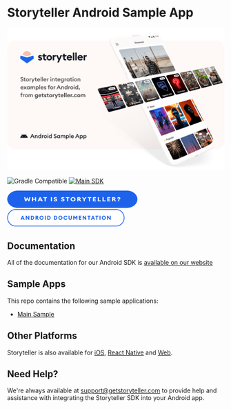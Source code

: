 # Storyteller Android Sample App

<a href="https://getstoryteller.com" target="_blank">
  <img alt="Storyteller integration examples for Android, from getstoryteller.com" src="img/readme-cover.png">
</a>

![Gradle Compatible](https://img.shields.io/badge/Gradle%20Compatible-green?logo=gradle) [![Main SDK](https://badgen.net/github/tag/getstoryteller/storyteller-sample-android?label=latest+release&)](https://github.com/getstoryteller/storyteller-sample-android/tags)

<p>
  <a href="https://getstoryteller.com" target="_blank"><img alt="What is Storyteller?" src="img/Storyteller-Btn-Active.png" width="302" height="40"></a>&nbsp;&nbsp;&nbsp;
  <a href="https://docs.getstoryteller.com/documents/android-sdk" target="_blank"><img alt="Storyteller Android Documentation" src="img/Android-Documentation-Btn-Default.png" width="272" height="40"></a>
</p>

## Documentation

All of the documentation for our Android SDK is [available on our website](https://www.getstoryteller.com/documentation/android/getting-started)

## Sample Apps

This repo contains the following sample applications:

- [Main Sample](https://github.com/getstoryteller/storyteller-sample-android/tree/main/main)

## Other Platforms

Storyteller is also available for [iOS](https://github.com/getstoryteller/storyteller-sample-ios), [React Native](https://github.com/getstoryteller/storyteller-sdk-react-native) and [Web](https://github.com/getstoryteller/storyteller-sample-web).

## Need Help?

We're always available at [support@getstoryteller.com](mailto:support@getstoryteller.com?Subject=Android%20Sample%20App) to provide help and assistance with integrating the Storyteller SDK into your Android app.
